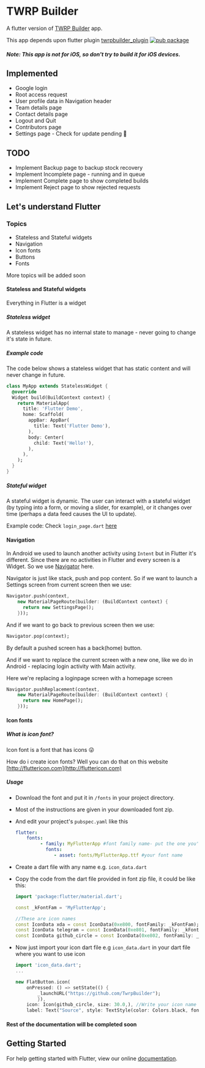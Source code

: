 # TWRP Builder

A flutter version of [TWRP Builder](https://github.com/TwrpBuilder/TwrpBuilder) app.

This app depends upon flutter plugin [twrpbuilder_plugin](https://pub.dartlang.org/packages/twrpbuilder_plugin) [![pub package](https://img.shields.io/pub/v/twrpbuilder_plugin.svg)](https://pub.dartlang.org/packages/twrpbuilder_plugin)

##### Note: This app is not for iOS, so don't try to build it for iOS devices.

## Implemented
* Google login
* Root access request
* User profile data in Navigation header
* Team details page
* Contact details page
* Logout and Quit
* Contributors page
* Settings page - Check for update pending :grimacing:

## TODO

* Implement Backup page to backup stock recovery
* Implement Incomplete page - running and in queue
* Implement Complete page to show completed builds
* Implement Reject page to show rejected requests

## Let's understand Flutter

### Topics
* Stateless and Stateful widgets
* Navigation
* Icon fonts
* Buttons
* Fonts

More topics will be added soon

#### Stateless and Stateful widgets

Everything in Flutter is a widget

##### Stateless widget

A stateless widget has no internal state to manage - never going to change it's state in future.

##### Example code

The code below shows a stateless widget that has static content and will never change in future.

~~~dart
class MyApp extends StatelessWidget {
  @override
  Widget build(BuildContext context) {
    return MaterialApp(
      title: 'Flutter Demo',
      home: Scaffold(
        appBar: AppBar(
          title: Text('Flutter Demo'),
        ),
        body: Center(
          child: Text('Hello!'),
        ),
      ),
    );
  }
}
~~~

##### Stateful widget
    
A stateful widget is dynamic. The user can interact with a stateful widget (by typing into a form, or moving a slider, for example), or it changes over time (perhaps a data feed causes the UI to update).

Example code: Check ```login_page.dart``` [here](/lib/pages/login_page.dart)

#### Navigation

In Android we used to launch another activity using ```Intent``` but in Flutter it's different.
Since there are no activities in Flutter and every screen is a Widget. So we use [Navigator](https://docs.flutter.io/flutter/widgets/Navigator-class.html) here.

Navigator is just like stack, push and pop content. So if we want to launch a Settings screen from current screen then we use:

```dart
Navigator.push(context,
    new MaterialPageRoute(builder: (BuildContext context) {
      return new SettingsPage();
    }));
```

And if we want to go back to previous screen then we use:
```dart
Navigator.pop(context);
```
By default a pushed screen has a back(home) button.

And if we want to replace the current screen with a new one, like we do in Android - replacing login activity with Main activity.

Here we're replacing a loginpage screen with a homepage screen
```dart
Navigator.pushReplacement(context,
    new MaterialPageRoute(builder: (BuildContext context) {
      return new HomePage();
    }));
```

#### Icon fonts
##### What is icon font?
Icon font is a font that has icons :stuck_out_tongue_winking_eye:

How do i create icon fonts? Well you can do that on this website [http://fluttericon.com](http://fluttericon.com)

##### Usage

* Download the font and put it in ```/fonts``` in your project directory.
* Most of the instructions are given in your downloaded font zip.
* And edit your project's ```pubspec.yaml``` like this 
    ```yaml
    flutter: 
        fonts:
             - family: MyFlutterApp #font family name- put the one you've given while creating font
               fonts:
                  - asset: fonts/MyFlutterApp.ttf #your font name
    ```
* Create a dart file with any name e.g. ```icon_data.dart```
* Copy the code from the dart file provided in font zip file, it could be like this:
    ```dart
    import 'package:flutter/material.dart';
    
    const _kFontFam = 'MyFlutterApp';
  
    //These are icon names
    const IconData xda = const IconData(0xe800, fontFamily: _kFontFam);
    const IconData telegram = const IconData(0xe801, fontFamily: _kFontFam);
    const IconData github_circle = const IconData(0xe802, fontFamily: _kFontFam);

    ```
* Now just import your icon dart file e.g ```icon_data.dart``` in your dart file where you want to use icon

    ```dart
    import 'icon_data.dart';
    ...
    
    new FlatButton.icon(
        onPressed: () => setState(() {
            _launchURL("https://github.com/TwrpBuilder");
            }),
        icon: Icon(github_circle, size: 30.0,), //Write your icon name here in place of github_circle
        label: Text("Source", style: TextStyle(color: Colors.black, fontSize: 16.0),)
    ```
    
    
#### Rest of the documentation will be completed soon

## Getting Started

For help getting started with Flutter, view our online
[documentation](https://flutter.io/).
